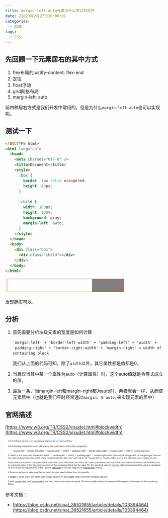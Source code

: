 ```yaml
---
title: margin-left auto元素为什么可以右对齐
date: 22023年2月27日16:00:01
categories:
  - 前端
tags:
  - CSS
---
```


<custom-header/>



## 先回顾一下元素居右的其中方式

1. flex布局的justify-content: flex-end
2. 定位
3. float浮动
4. grid网格布局
5. margin-left: auto



前四种居右方式是我们开发中常用的，但是为什么`margin-left:auto`也可以实现呢。



## 测试一下

```html
<!DOCTYPE html>
<html lang="en">
  <head>
    <meta charset="UTF-8" />
    <title>Document</title>
    <style>
      .box {
        border: 1px solid orangered;
        height: 40px;
      }

      .child {
        width: 100px;
        height: 100%;
        background: gray;
        margin-left: auto;
      }
    </style>
  </head>
  <body>
    <div class="box">
      <div class="child"></div>
    </div>
  </body>
</html>

```

![1677484292456](./images/1677484292456.png)

发现确实可以。



## 分析

1. 首先需要分析块级元素的宽度是如何计算

   `'margin-left' + 'border-left-width' + 'padding-left' + 'width' + 'padding-right' + 'border-right-width' + 'margin-right' = width of containing block`

   我们从上面的代码可知，除了`width`以外，其它属性都是值都是0。

   

2. 当且仅当其中某一个属性为auto（计算属性）时，这个auto值就是令等式成立的值。

   

3. 最后一条，当margin-left和margin-right都为auto时，两者就会一样，从而使元素居中（也就是我们平时经常通过`margin: 0 auto;`来实现元素的居中）



## 官网描述

[https://www.w3.org/TR/CSS2/visudet.html#blockwidth](https://www.w3.org/TR/CSS2/visudet.html#blockwidth)

![1677484724356](./images/1677484724356.png)





参考文档：

- [https://blog.csdn.net/sinat_36521655/article/details/103394464](https://blog.csdn.net/sinat_36521655/article/details/103394464)